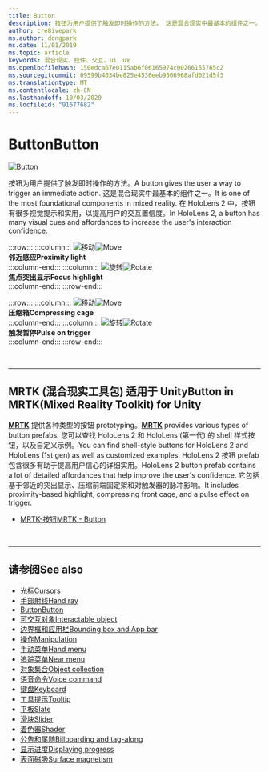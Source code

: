 ```yaml
---
title: Button
description: 按钮为用户提供了触发即时操作的方法。 这是混合现实中最基本的组件之一。
author: cre8ivepark
ms.author: dongpark
ms.date: 11/01/2019
ms.topic: article
keywords: 混合现实、控件、交互、ui、ux
ms.openlocfilehash: 150edca67e0115ab6f06165974c00266155765c2
ms.sourcegitcommit: 09599b4034be825e4536eeb9566968afd021d5f3
ms.translationtype: MT
ms.contentlocale: zh-CN
ms.lasthandoff: 10/03/2020
ms.locfileid: "91677682"
---
```

# <a name="button"></a><span data-ttu-id="573b7-105">Button</span><span class="sxs-lookup"><span data-stu-id="573b7-105">Button</span></span>

![Button](images/UX_Hero_Button.jpg)

<span data-ttu-id="573b7-107">按钮为用户提供了触发即时操作的方法。</span><span class="sxs-lookup"><span data-stu-id="573b7-107">A button gives the user a way to trigger an immediate action.</span></span> <span data-ttu-id="573b7-108">这是混合现实中最基本的组件之一。</span><span class="sxs-lookup"><span data-stu-id="573b7-108">It is one of the most foundational components in mixed reality.</span></span> <span data-ttu-id="573b7-109">在 HoloLens 2 中，按钮有很多视觉提示和实用，以提高用户的交互置信度。</span><span class="sxs-lookup"><span data-stu-id="573b7-109">In HoloLens 2, a button has many visual cues and affordances to increase the user's interaction confidence.</span></span> 


:::row:::
    :::column:::
       <span data-ttu-id="573b7-110">![移动](images/UX_Button_Affordance_ProximityLight.jpg)</span><span class="sxs-lookup"><span data-stu-id="573b7-110">![Move](images/UX_Button_Affordance_ProximityLight.jpg)</span></span><br>
       <span data-ttu-id="573b7-111">**邻近感应**</span><span class="sxs-lookup"><span data-stu-id="573b7-111">**Proximity light**</span></span><br>
    :::column-end:::
    :::column:::
       <span data-ttu-id="573b7-112">![旋转](images/UX_Button_Affordance_FocusHighlight.jpg)</span><span class="sxs-lookup"><span data-stu-id="573b7-112">![Rotate](images/UX_Button_Affordance_FocusHighlight.jpg)</span></span><br>
        <span data-ttu-id="573b7-113">**焦点突出显示**</span><span class="sxs-lookup"><span data-stu-id="573b7-113">**Focus highlight**</span></span><br>
    :::column-end:::
:::row-end:::

:::row:::
    :::column:::
       <span data-ttu-id="573b7-114">![移动](images/UX_Button_Affordance_Compression.jpg)</span><span class="sxs-lookup"><span data-stu-id="573b7-114">![Move](images/UX_Button_Affordance_Compression.jpg)</span></span><br>
       <span data-ttu-id="573b7-115">**压缩箱**</span><span class="sxs-lookup"><span data-stu-id="573b7-115">**Compressing cage**</span></span><br>
    :::column-end:::
    :::column:::
       <span data-ttu-id="573b7-116">![旋转](images/UX_Button_Affordance_Pulse.jpg)</span><span class="sxs-lookup"><span data-stu-id="573b7-116">![Rotate](images/UX_Button_Affordance_Pulse.jpg)</span></span><br>
        <span data-ttu-id="573b7-117">**触发暂停**</span><span class="sxs-lookup"><span data-stu-id="573b7-117">**Pulse on trigger**</span></span><br>
    :::column-end:::
:::row-end:::

<br>


---

## <a name="button-in-mrtkmixed-reality-toolkit-for-unity"></a><span data-ttu-id="573b7-118">MRTK (混合现实工具包) 适用于 Unity</span><span class="sxs-lookup"><span data-stu-id="573b7-118">Button in MRTK(Mixed Reality Toolkit) for Unity</span></span>
<span data-ttu-id="573b7-119">**[MRTK](https://github.com/Microsoft/MixedRealityToolkit-Unity)** 提供各种类型的按钮 prototyping。</span><span class="sxs-lookup"><span data-stu-id="573b7-119">**[MRTK](https://github.com/Microsoft/MixedRealityToolkit-Unity)** provides various types of button prefabs.</span></span> <span data-ttu-id="573b7-120">您可以查找 HoloLens 2 和 HoloLens (第一代) 的 shell 样式按钮，以及自定义示例。</span><span class="sxs-lookup"><span data-stu-id="573b7-120">You can find shell-style buttons for HoloLens 2 and HoloLens (1st gen) as well as customized examples.</span></span> <span data-ttu-id="573b7-121">HoloLens 2 按钮 prefab 包含很多有助于提高用户信心的详细实用。</span><span class="sxs-lookup"><span data-stu-id="573b7-121">HoloLens 2 button prefab contains a lot of detailed affordances that help improve the user's confidence.</span></span> <span data-ttu-id="573b7-122">它包括基于邻近的突出显示、压缩前端固定架和对触发器的脉冲影响。</span><span class="sxs-lookup"><span data-stu-id="573b7-122">It includes proximity-based highlight, compressing front cage, and a pulse effect on trigger.</span></span>

* [<span data-ttu-id="573b7-123">MRTK-按钮</span><span class="sxs-lookup"><span data-stu-id="573b7-123">MRTK - Button</span></span>](https://microsoft.github.io/MixedRealityToolkit-Unity/Documentation/README_Button.html)



<br>

---


## <a name="see-also"></a><span data-ttu-id="573b7-124">请参阅</span><span class="sxs-lookup"><span data-stu-id="573b7-124">See also</span></span>

* [<span data-ttu-id="573b7-125">光标</span><span class="sxs-lookup"><span data-stu-id="573b7-125">Cursors</span></span>](cursors.md)
* [<span data-ttu-id="573b7-126">手部射线</span><span class="sxs-lookup"><span data-stu-id="573b7-126">Hand ray</span></span>](point-and-commit.md)
* [<span data-ttu-id="573b7-127">Button</span><span class="sxs-lookup"><span data-stu-id="573b7-127">Button</span></span>](button.md)
* [<span data-ttu-id="573b7-128">可交互对象</span><span class="sxs-lookup"><span data-stu-id="573b7-128">Interactable object</span></span>](interactable-object.md)
* [<span data-ttu-id="573b7-129">边界框和应用栏</span><span class="sxs-lookup"><span data-stu-id="573b7-129">Bounding box and App bar</span></span>](app-bar-and-bounding-box.md)
* [<span data-ttu-id="573b7-130">操作</span><span class="sxs-lookup"><span data-stu-id="573b7-130">Manipulation</span></span>](direct-manipulation.md)
* [<span data-ttu-id="573b7-131">手动菜单</span><span class="sxs-lookup"><span data-stu-id="573b7-131">Hand menu</span></span>](hand-menu.md)
* [<span data-ttu-id="573b7-132">追踪菜单</span><span class="sxs-lookup"><span data-stu-id="573b7-132">Near menu</span></span>](near-menu.md)
* [<span data-ttu-id="573b7-133">对象集合</span><span class="sxs-lookup"><span data-stu-id="573b7-133">Object collection</span></span>](object-collection.md)
* [<span data-ttu-id="573b7-134">语音命令</span><span class="sxs-lookup"><span data-stu-id="573b7-134">Voice command</span></span>](voice-input.md)
* [<span data-ttu-id="573b7-135">键盘</span><span class="sxs-lookup"><span data-stu-id="573b7-135">Keyboard</span></span>](keyboard.md)
* [<span data-ttu-id="573b7-136">工具提示</span><span class="sxs-lookup"><span data-stu-id="573b7-136">Tooltip</span></span>](tooltip.md)
* [<span data-ttu-id="573b7-137">平板</span><span class="sxs-lookup"><span data-stu-id="573b7-137">Slate</span></span>](slate.md)
* [<span data-ttu-id="573b7-138">滑块</span><span class="sxs-lookup"><span data-stu-id="573b7-138">Slider</span></span>](slider.md)
* [<span data-ttu-id="573b7-139">着色器</span><span class="sxs-lookup"><span data-stu-id="573b7-139">Shader</span></span>](shader.md)
* [<span data-ttu-id="573b7-140">公告和尾随</span><span class="sxs-lookup"><span data-stu-id="573b7-140">Billboarding and tag-along</span></span>](billboarding-and-tag-along.md)
* [<span data-ttu-id="573b7-141">显示进度</span><span class="sxs-lookup"><span data-stu-id="573b7-141">Displaying progress</span></span>](progress.md)
* [<span data-ttu-id="573b7-142">表面磁吸</span><span class="sxs-lookup"><span data-stu-id="573b7-142">Surface magnetism</span></span>](surface-magnetism.md)
